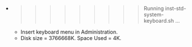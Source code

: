 * >>>>>>>>> Running inst-std-system-keyboard.sh ...
  * Insert keyboard menu in Administration.
  * Disk size = 3766668K. Space Used = 4K.
